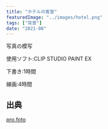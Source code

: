 ```yaml
---
title: "ホテルの客室"
featuredImage: "../images/hotel.png"
tags: ["背景"]
date: "2021-08"
---
```


写真の模写

使用ソフト:CLIP STUDIO PAINT EX

下書き:1時間

線画:4時間

## 出典
[pro.foto](https://pro-foto.jp/free/product_info.php/cPath/21_27_64/products_id/416)
